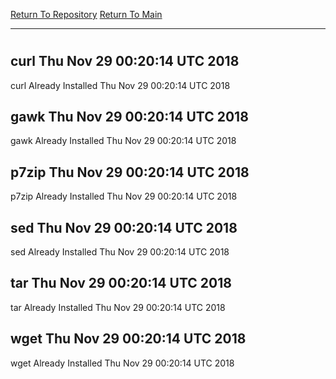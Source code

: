 [Return To Repository](https://github.com/deathbybandaid/piholeparser/)
[Return To Main](https://github.com/deathbybandaid/piholeparser/blob/master/RecentRunLogs/Mainlog.md)
____________________________________
# 
## curl Thu Nov 29 00:20:14 UTC 2018
curl Already Installed Thu Nov 29 00:20:14 UTC 2018
## gawk Thu Nov 29 00:20:14 UTC 2018
gawk Already Installed Thu Nov 29 00:20:14 UTC 2018
## p7zip Thu Nov 29 00:20:14 UTC 2018
p7zip Already Installed Thu Nov 29 00:20:14 UTC 2018
## sed Thu Nov 29 00:20:14 UTC 2018
sed Already Installed Thu Nov 29 00:20:14 UTC 2018
## tar Thu Nov 29 00:20:14 UTC 2018
tar Already Installed Thu Nov 29 00:20:14 UTC 2018
## wget Thu Nov 29 00:20:14 UTC 2018
wget Already Installed Thu Nov 29 00:20:14 UTC 2018

